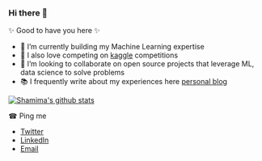 ### Hi there 👋


✨ Good to have you here ✨ 

- 🔭 I’m currently building my Machine Learning expertise 
- 🌱 I also love competing on [kaggle](https://www.kaggle.com/shamimahossain) competitions 
- 👯 I’m looking to collaborate on open source projects that leverage ML, data science to solve problems
- 📚 I frequently write about my experiences here [personal blog](https://github.com/silvererudite)

[![Shamima's github stats](https://github-readme-stats.vercel.app/api?username=silvererudite&count_private=true&show_icons=true&theme=radical&hide_rank=false)](https://github.com/anuraghazra/github-readme-stats)

☎ Ping me 
- [Twitter](https://twitter.com/ShamimaHossai13)
- [LinkedIn](https://www.linkedin.com/in/shamima-hossain-127454199/)
- [Email](shamima2hossain@gmail.com)
